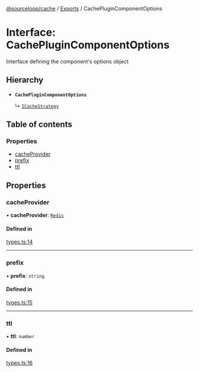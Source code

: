 [@sourceloop/cache](../README.md) / [Exports](../modules.md) / CachePluginComponentOptions

# Interface: CachePluginComponentOptions

Interface defining the component's options object

## Hierarchy

- **`CachePluginComponentOptions`**

  ↳ [`ICacheStrategy`](ICacheStrategy.md)

## Table of contents

### Properties

- [cacheProvider](CachePluginComponentOptions.md#cacheprovider)
- [prefix](CachePluginComponentOptions.md#prefix)
- [ttl](CachePluginComponentOptions.md#ttl)

## Properties

### cacheProvider

• **cacheProvider**: [`Redis`](../enums/CacheStrategyTypes.md#redis)

#### Defined in

[types.ts:14](https://github.com/sourcefuse/loopback4-microservice-catalog/blob/089fc2dc0/packages/cache/src/types.ts#L14)

___

### prefix

• **prefix**: `string`

#### Defined in

[types.ts:15](https://github.com/sourcefuse/loopback4-microservice-catalog/blob/089fc2dc0/packages/cache/src/types.ts#L15)

___

### ttl

• **ttl**: `number`

#### Defined in

[types.ts:16](https://github.com/sourcefuse/loopback4-microservice-catalog/blob/089fc2dc0/packages/cache/src/types.ts#L16)
